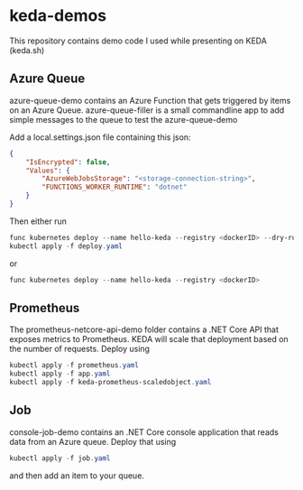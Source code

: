 # keda-demos
This repository contains demo code I used while presenting on KEDA (keda.sh)

## Azure Queue
azure-queue-demo contains an Azure Function that gets triggered by items on an Azure Queue. azure-queue-filler is a small commandline app to add simple messages to the queue to test the azure-queue-demo

Add a local.settings.json file containing this json:
```json
{
    "IsEncrypted": false,
    "Values": {
        "AzureWebJobsStorage": "<storage-connection-string>",
        "FUNCTIONS_WORKER_RUNTIME": "dotnet"
    }
}
```

Then either run
```powershell
func kubernetes deploy --name hello-keda --registry <dockerID> --dry-run > deploy.yaml
kubectl apply -f deploy.yaml
```
or
```powershell
func kubernetes deploy --name hello-keda --registry <dockerID>
```

## Prometheus
The prometheus-netcore-api-demo folder contains a .NET Core API that exposes metrics to Prometheus. KEDA will scale that deployment based on the number of requests. Deploy using
```powershell
kubectl apply -f prometheus.yaml
kubectl apply -f app.yaml
kubectl apply -f keda-prometheus-scaledobject.yaml
```

## Job
console-job-demo contains an .NET Core console application that reads data from an Azure queue. Deploy that using
```powershell
kubectl apply -f job.yaml
```
and then add an item to your queue.